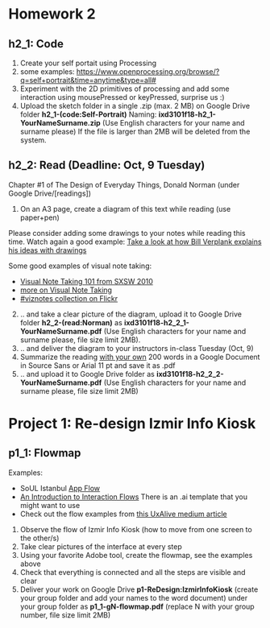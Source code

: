 
# Homework 2

## h2_1: Code
1. Create your self portait using Processing
2. some examples: https://www.openprocessing.org/browse/?q=self+portrait&time=anytime&type=all# 
3. Experiment with the 2D primitives of processing and add some interaction using mousePressed or keyPressed, surprise us :)
4. Upload the sketch folder in a single .zip (max. 2 MB) on Google Drive folder **h2_1-(code:Self-Portrait)** Naming: **ixd3101f18-h2_1-YourNameSurname.zip** (Use English characters for your name and surname please) If the file is larger than 2MB will be deleted from the system.

## h2_2: Read (Deadline: Oct, 9 Tuesday)
Chapter #1 of The Design of Everyday Things, Donald Norman (under Google Drive/[readings])

1. On an A3 page, create a diagram of this text while reading (use paper+pen)

Please consider adding some drawings to your notes while reading this time. Watch again a good example: [Take a look at how Bill Verplank explains his ideas with drawings](https://www.youtube.com/watch?v=C3rxCLhzmXY)

Some good examples of visual note taking:

- [Visual Note Taking 101 from SXSW 2010](https://www.slideshare.net/austinkleon/visual-notetaking-101-from-sxsw-2010)
- [more on Visual Note Taking](https://austinkleon.com/2009/05/14/notes-on-the-vizthink-visual-notetaking-101-webinar/)
- [#viznotes collection on Flickr](https://www.flickr.com/search/?q=%23viznotes)

2. .. and take a clear picture of the diagram, upload it to Google Drive folder **h2_2-(read:Norman)** as **ixd3101f18-h2_2_1-YourNameSurname.pdf** (Use English characters for your name and surname please, file size limit 2MB).
3. .. and deliver the diagram to your instructors in-class Tuesday (Oct, 9)
4. Summarize the reading <u>with your own</u> 200 words in a Google Document in Source Sans or Arial 11 pt and save it as .pdf
5. .. and upload it to Google Drive folder as **ixd3101f18-h2_2_2-YourNameSurname.pdf** (Use English characters for your name and surname please, file size limit 2MB)

# Project 1: Re-design Izmir Info Kiosk

## p1_1: Flowmap

Examples:

- SoUL Istanbul [App Flow](http://www.dan.sv.it/teaching/ixd307f17/images/ck-SoUL-Istanbul-App-Flow+cp.png)
- [An Introduction to Interaction Flows](https://uxplanet.org/an-introduction-to-interaction-flows-a4f783402529) There is an .ai template that you might want to use 
- Check out the flow examples from [this UxAlive medium article](https://medium.com/@UXAliveTurkey/ux-visualization-examples-tips-950fcb5d2ebe)

1. Observe the flow of Izmir Info Kiosk (how to move from one screen to the other/s)
2. Take clear pictures of the interface at every step
3. Using your favorite Adobe tool, create the flowmap, see the examples above
4. Check that everything is connected and all the steps are visible and clear 
5. Deliver your work on Google Drive **p1-ReDesign:IzmirInfoKiosk** (create your group folder and add your names to the word document) under your group folder as **p1_1-gN-flowmap.pdf** (replace N with your group number, file size limit 2MB)
